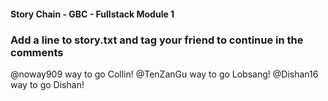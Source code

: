 #### Story Chain - GBC - Fullstack Module 1

### Add a line to story.txt and tag your friend to continue in the comments


@noway909 way to go Collin!
@TenZanGu way to go Lobsang!
@Dishan16 way to go Dishan!

